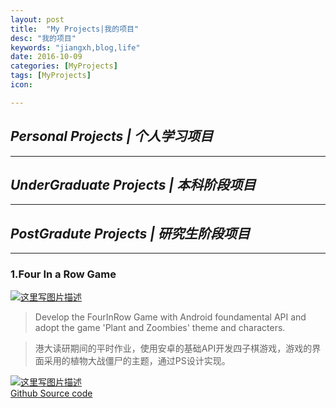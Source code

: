 ```yaml
---
layout: post
title:  "My Projects|我的项目"
desc: "我的项目"
keywords: "jiangxh,blog,life"
date: 2016-10-09
categories: [MyProjects]
tags: [MyProjects]
icon: 

---
```


## ***Personal Projects | 个人学习项目***
***

## ***UnderGraduate Projects | 本科阶段项目***
***

## ***PostGradute Projects | 研究生阶段项目***
***

### **1.Four In a Row Game**
<a href="http://www.baidu.com">![这里写图片描述](http://img.blog.csdn.net/20161014153921598)<a/>
> Develop the FourInRow Game with Android foundamental API and adopt the game 'Plant and Zoombies' theme and characters.

> 港大读研期间的平时作业，使用安卓的基础API开发四子棋游戏，游戏的界面采用的植物大战僵尸的主题，通过PS设计实现。

<a href="http://github.com/jiangxh1992/FourInRowGame" >![这里写图片描述](http://img.blog.csdn.net/20161014155020243)
<br/>Github Source code
<a/>



